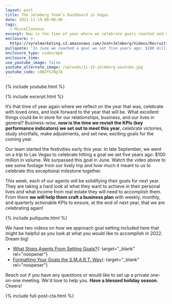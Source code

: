 ```yaml
---
layout: post
title: The Jelmberg Team’s Dashboard in Vegas
date: 2021-11-19 00:00:00
tags:
  - Miscellaneous
excerpt: Now is the time of year where we celebrate goals reached and make new ones.
enclosure: >-
  https://vyralmarketing.s3.amazonaws.com/Josh+Jelmberg/Videos/Recruiting/The+Jelmberg+Team%E2%80%99s+Dashboard+in+Vegas.mp4
pullquote: 'In June we reached a goal we set five years ago: $100 million in volume!'
enclosure_type: video/mp4
enclosure_time:
use_youtube_image: false
youtube_alternate_image: /uploads/11-15-jelmberg-youtube.jpg
youtube_code: s8B2fUJNg7A
---
```

{% include youtube.html %}

{% include excerpt.html %} <!-- wp:paragraph -->

It’s that time of year again where we reflect on the year that was, celebrate with loved ones, and look forward to the year that will be. What excellent things could be in store for our relationships, business, and our lives in general? Business-wise, **now is the time we revisit the KPIs (key performance indicators) we set out to meet this year**, celebrate victories, study shortfalls, make adjustments, and set new, exciting goals for the coming year. <!-- /wp:paragraph --><!-- wp:paragraph -->

Our team started the festivities early this year. In late September, we went on a trip to Las Vegas to celebrate hitting a goal we set five years ago: $100 million in volume. We surpassed this goal in June. Watch the video above to see some footage from our lively trip and how much it meant to us to celebrate this exceptional milestone together. <!-- /wp:paragraph --><!-- wp:paragraph -->

This week, each of our agents will be solidifying their goals for next year. They are taking a hard look at what they want to achieve in their personal lives and what income from real estate they will need to accomplish them. From there **we will help them craft a business plan** with weekly, monthly, and quarterly actionable KPIs to ensure, at the end of next year, that we are celebrating again\! <!-- /wp:paragraph -->

{% include pullquote.html %}<br><!-- wp:paragraph -->

We have two videos on how we approach goal setting included here that might be helpful as you look at what you would like to accomplish in 2022. Dream big\!

* [<u>What Stops Agents From Setting Goals?</u>](https://realestateiscalling.com/what-stops-agents-from-setting-goals.html){: target="_blank" rel="noopener"}
* [<u>Formatting Your Goals the S.M.A.R.T. Way</u>](https://realestateiscalling.com/formatting-your-goals-the-s-m-a-r-t-way.html){: target="_blank" rel="noopener"}<!-- /wp:paragraph --><!-- wp:paragraph -->

Reach out if you have any questions or would like to set up a private one-on-one meeting. We'd love to help you. **Have a blessed holiday season.** Cheers\! <!-- /wp:paragraph -->

{% include full-post-cta.html %}
